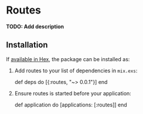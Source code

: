 # Routes

**TODO: Add description**

## Installation

If [available in Hex](https://hex.pm/docs/publish), the package can be installed as:

  1. Add routes to your list of dependencies in `mix.exs`:

        def deps do
          [{:routes, "~> 0.0.1"}]
        end

  2. Ensure routes is started before your application:

        def application do
          [applications: [:routes]]
        end

